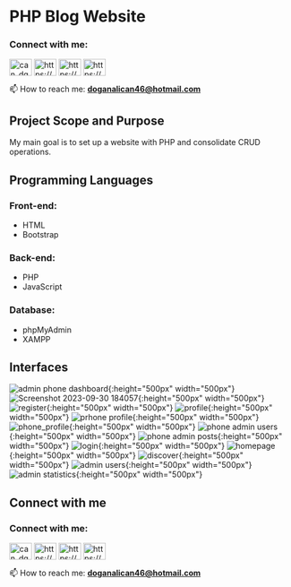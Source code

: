 # PHP Blog Website

<h3 align="left">Connect with me:</h3>
<p align="left">
  <a href="https://twitter.com/can_dgn46" target="blank"><img align="center" src="https://raw.githubusercontent.com/rahuldkjain/github-profile-readme-generator/master/src/images/icons/Social/twitter.svg" alt="can_dgn46" height="30" width="40" /></a>
  <a href="https://linkedin.com/in/doganalican46/" target="blank"><img align="center" src="https://raw.githubusercontent.com/rahuldkjain/github-profile-readme-generator/master/src/images/icons/Social/linked-in-alt.svg" alt="https://www.linkedin.com/in/doganalican46/" height="30" width="40" /></a>
  <a href="https://www.facebook.com/doganalican46/" target="blank"><img align="center" src="https://raw.githubusercontent.com/rahuldkjain/github-profile-readme-generator/master/src/images/icons/Social/facebook.svg" alt="https://www.facebook.com/doganalican46/" height="30" width="40" /></a>
  <a href="https://www.instagram.com/can.dgn.46/" target="blank"><img align="center" src="https://raw.githubusercontent.com/rahuldkjain/github-profile-readme-generator/master/src/images/icons/Social/instagram.svg" alt="https://www.instagram.com/can.dgn.46/" height="30" width="40" /></a>
</p>

📫 How to reach me: **doganalican46@hotmail.com**

## Project Scope and Purpose
My main goal is to set up a website with PHP and consolidate CRUD operations.

## Programming Languages
### Front-end:
- HTML
- Bootstrap

### Back-end:
- PHP
- JavaScript

### Database:
- phpMyAdmin
- XAMPP

## Interfaces

![admin phone dashboard](https://github.com/doganalican46/PHP_BlogWebsite/assets/76850300/42e5c712-5913-415e-afd9-73aefeb7ed71){:height="500px" width="500px"}
![Screenshot 2023-09-30 184057](https://github.com/doganalican46/PHP_BlogWebsite/assets/76850300/92701823-a2ba-4ac4-859c-84521747b89a){:height="500px" width="500px"}
![register](https://github.com/doganalican46/PHP_BlogWebsite/assets/76850300/dddc4d5e-cd7a-42d8-a662-ba430353cc81){:height="500px" width="500px"}
![profile](https://github.com/doganalican46/PHP_BlogWebsite/assets/76850300/7a8f8c13-2136-40ab-b441-90d3183710cf){:height="500px" width="500px"}
![prhone profile](https://github.com/doganalican46/PHP_BlogWebsite/assets/76850300/c4ab8185-e3ed-4746-9933-72dc6414755e){:height="500px" width="500px"}
![phone_profile](https://github.com/doganalican46/PHP_BlogWebsite/assets/76850300/d75ebeec-2f9b-4537-8f8f-66bb08a595d5){:height="500px" width="500px"}
![phone admin users](https://github.com/doganalican46/PHP_BlogWebsite/assets/76850300/12b67b69-b194-48e5-8753-44604262bd0b){:height="500px" width="500px"}
![phone admin posts](https://github.com/doganalican46/PHP_BlogWebsite/assets/76850300/0a41636d-e059-460c-93d4-c8ea603dc019){:height="500px" width="500px"}
![login](https://github.com/doganalican46/PHP_BlogWebsite/assets/76850300/33c94e98-26fe-472d-828a-5e8929e2e07e){:height="500px" width="500px"}
![homepage](https://github.com/doganalican46/PHP_BlogWebsite/assets/76850300/64108bcc-2bdb-4f5b-a0fc-561f0a170bd0){:height="500px" width="500px"}
![discover](https://github.com/doganalican46/PHP_BlogWebsite/assets/76850300/5bc8d9cf-ba04-41d5-bc83-fde320c5cef0){:height="500px" width="500px"}
![admin users](https://github.com/doganalican46/PHP_BlogWebsite/assets/76850300/5cf2b38c-2814-48e6-b2a1-817248cc12f1){:height="500px" width="500px"}
![admin statistics](https://github.com/doganalican46/PHP_BlogWebsite/assets/76850300/406b501a-53f1-410d-b3ec-a8b0e6e7ae8f){:height="500px" width="500px"}


## Connect with me
<h3 align="left">Connect with me:</h3>
<p align="left">
  <a href="https://twitter.com/can_dgn46" target="blank"><img align="center" src="https://raw.githubusercontent.com/rahuldkjain/github-profile-readme-generator/master/src/images/icons/Social/twitter.svg" alt="can_dgn46" height="30" width="40" /></a>
  <a href="https://linkedin.com/in/doganalican46/" target="blank"><img align="center" src="https://raw.githubusercontent.com/rahuldkjain/github-profile-readme-generator/master/src/images/icons/Social/linked-in-alt.svg" alt="https://www.linkedin.com/in/doganalican46/" height="30" width="40" /></a>
  <a href="https://www.facebook.com/doganalican46/" target="blank"><img align="center" src="https://raw.githubusercontent.com/rahuldkjain/github-profile-readme-generator/master/src/images/icons/Social/facebook.svg" alt="https://www.facebook.com/doganalican46/" height="30" width="40" /></a>
  <a href="https://www.instagram.com/can.dgn.46/" target="blank"><img align="center" src="https://raw.githubusercontent.com/rahuldkjain/github-profile-readme-generator/master/src/images/icons/Social/instagram.svg" alt="https://www.instagram.com/can.dgn.46/" height="30" width="40" /></a>
</p>

📫 How to reach me: **doganalican46@hotmail.com**








